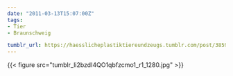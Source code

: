```yaml
---
date: "2011-03-13T15:07:00Z"
tags:
- Tier
- Braunschweig

tumblr_url: https://haesslicheplastiktiereundzeugs.tumblr.com/post/3859758341
---
```

{{< figure src="tumblr_li2bzdI4QO1qbfzcmo1_r1_1280.jpg" >}}
